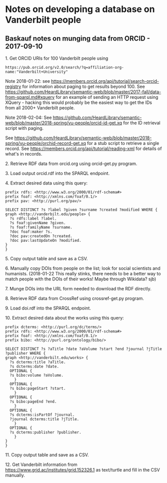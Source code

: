 # Notes on developing a database on Vanderbilt people


## Baskauf notes on munging data from ORCID - 2017-09-10

1\. Get ORCID URIs for 100 Vanderbilt people using
```
https://pub.orcid.org/v2.0/search/?q=affiliation-org-name:"Vanderbilt+University"
```
Note 2018-01-22: see https://members.orcid.org/api/tutorial/search-orcid-registry for information about paging to get results beyond 100.  See https://github.com/HeardLibrary/semantic-web/blob/master/2017-fall/data-from-sparql.md#xquery for an example of sending an HTTP request using XQuery - hacking this would probably be the easiest way to get the IDs from all 2000+ Vanderbilt people.

Note 2018-02-04: See https://github.com/HeardLibrary/semantic-web/blob/master/2018-spring/vu-people/orcid-id-get.xq for the ID retrieval script with paging.

See https://github.com/HeardLibrary/semantic-web/blob/master/2018-spring/vu-people/orchid-record-get.xq for a stub script to retrieve a single record.  See https://members.orcid.org/api/tutorial/reading-xml for details of what's in records.

2\. Retrieve RDF data from orcid.org using orcid-get.py program.

3\. Load output orcid.rdf into the SPARQL endpoint.

4\. Extract desired data using this query:

```
prefix rdfs: <http://www.w3.org/2000/01/rdf-schema#>
prefix foaf: <http://xmlns.com/foaf/0.1/>
prefix pav: <http://purl.org/pav/>

SELECT DISTINCT ?s ?label ?given ?surname ?created ?modified WHERE {
graph <http://vanderbilt.edu/people> {
  ?s rdfs:label ?label.
  ?s foaf:givenName ?given.
  ?s foaf:familyName ?surname.
  ?doc foaf:maker ?s.
  ?doc pav:createdOn ?created.
  ?doc pav:lastUpdateOn ?modified.
}
}
```

5\. Copy output table and save as a CSV.

6\. Manually copy DOIs from people on the list; look for social scientists and humanists. (2018-01-22 This really stinks, there needs to be a better way to match people with the DOIs of their works!  Maybe through Wikidata? sjb)

7\. Munge DOIs into the URL form needed to download the RDF directly.

8\. Retrieve RDF data from CrossRef using crossref-get.py program.

9\. Load doi.rdf into the SPARQL endpoint.

10\. Extract desired data about the works using this query:

```
prefix dcterms: <http://purl.org/dc/terms/>
prefix rdfs: <http://www.w3.org/2000/01/rdf-schema#>
prefix foaf: <http://xmlns.com/foaf/0.1/>
prefix bibo: <http://purl.org/ontology/bibo/>

SELECT DISTINCT ?s ?aTitle ?date ?aVolume ?start ?end ?journal ?jTitle ?publisher WHERE {
graph <http://vanderbilt.edu/works> {
  ?s dcterms:title ?aTitle.
  ?s dcterms:date ?date.
  OPTIONAL {
  ?s bibo:volume ?aVolume.
    }
  OPTIONAL {
  ?s bibo:pageStart ?start.
    }
  OPTIONAL {
  ?s bibo:pageEnd ?end.
    }
  OPTIONAL {
  ?s dcterms:isPartOf ?journal.
  ?journal dcterms:title ?jTitle.
    }
  OPTIONAL {
  ?s dcterms:publisher ?publisher.
    }
}
}
```

11\. Copy output table and save as a CSV.

12\. Get Vanderbilt information from https://www.grid.ac/institutes/grid.152326.1 as text/turtle and fill in the CSV manually.
